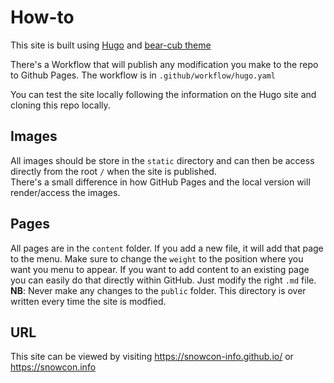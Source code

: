 # How-to

This site is built using [Hugo](https://gohugo.io/installation/) and [bear-cub theme](https://github.com/clente/hugo-bearcub)

There's a Workflow that will publish any modification you make to the repo to Github Pages. The workflow is in `.github/workflow/hugo.yaml`

You can test the site locally following the information on the Hugo site and cloning this repo locally. 

## Images
All images should be store in the `static` directory and can then be access directly from the root `/` when the site is published.  
There's a small difference in how GitHub Pages and the local version will render/access the images.

## Pages
All pages are in the `content` folder. If you add a new file, it will add that page to the menu. Make sure to change the `weight` to the position where you want you menu to appear. 
If you want to add content to an existing page you can easily do that directly within GitHub. Just modify the right `.md` file.  
**NB**: Never make any changes to the `public` folder. This directory is over written every time the site is modfied.

## URL
This site can be viewed by visiting https://snowcon-info.github.io/ or https://snowcon.info
